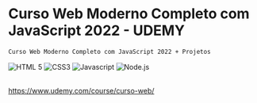 # Curso Web Moderno Completo com JavaScript 2022 - UDEMY

```sh
Curso Web Moderno Completo com JavaScript 2022 + Projetos

```

<div align="left">
    <img src="https://img.shields.io/badge/-HTML%205-orangered?style=for-the-badge" alt="HTML 5">
    <img src="https://img.shields.io/badge/-CSS3-blue?style=for-the-badge" alt="CSS3">
    <img src="https://img.shields.io/badge/-Javascript-yellow?style=for-the-badge" alt="Javascript">
    <img src="https://img.shields.io/badge/-Node.js-green?style=for-the-badge" alt="Node.js">
</div>

<br />

https://www.udemy.com/course/curso-web/



